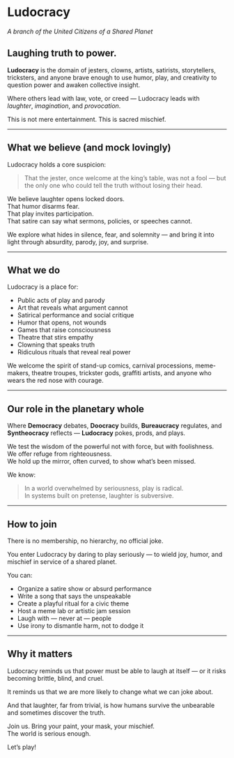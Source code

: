 # Ludocracy  
*A branch of the United Citizens of a Shared Planet*

## Laughing truth to power.

**Ludocracy** is the domain of jesters, clowns, artists, satirists, storytellers, tricksters, and anyone brave enough to use humor, play, and creativity to question power and awaken collective insight.

Where others lead with law, vote, or creed — Ludocracy leads with *laughter*, *imagination*, and *provocation*.

This is not mere entertainment. This is sacred mischief.

---

## What we believe (and mock lovingly)

Ludocracy holds a core suspicion:  
> That the jester, once welcome at the king’s table, was not a fool — but the only one who could tell the truth without losing their head.

We believe laughter opens locked doors.  
That humor disarms fear.  
That play invites participation.  
That satire can say what sermons, policies, or speeches cannot.

We explore what hides in silence, fear, and solemnity — and bring it into light through absurdity, parody, joy, and surprise.

---

## What we do

Ludocracy is a place for:

- Public acts of play and parody  
- Art that reveals what argument cannot  
- Satirical performance and social critique  
- Humor that opens, not wounds  
- Games that raise consciousness  
- Theatre that stirs empathy  
- Clowning that speaks truth  
- Ridiculous rituals that reveal real power

We welcome the spirit of stand-up comics, carnival processions, meme-makers, theatre troupes, trickster gods, graffiti artists, and anyone who wears the red nose with courage.

---

## Our role in the planetary whole

Where **Democracy** debates, **Doocracy** builds, **Bureaucracy** regulates, and **Syntheocracy** reflects — **Ludocracy** pokes, prods, and plays.

We test the wisdom of the powerful not with force, but with foolishness.  
We offer refuge from righteousness.  
We hold up the mirror, often curved, to show what’s been missed.

We know:  
> In a world overwhelmed by seriousness, play is radical.  
> In systems built on pretense, laughter is subversive.

---

## How to join

There is no membership, no hierarchy, no official joke.

You enter Ludocracy by daring to play seriously — to wield joy, humor, and mischief in service of a shared planet.

You can:

- Organize a satire show or absurd performance  
- Write a song that says the unspeakable  
- Create a playful ritual for a civic theme  
- Host a meme lab or artistic jam session  
- Laugh with — never at — people  
- Use irony to dismantle harm, not to dodge it

---

## Why it matters

Ludocracy reminds us that power must be able to laugh at itself — or it risks becoming brittle, blind, and cruel.

It reminds us that we are more likely to change what we can joke about.

And that laughter, far from trivial, is how humans survive the unbearable and sometimes discover the truth.

Join us. Bring your paint, your mask, your mischief.  
The world is serious enough.  

Let’s play!
